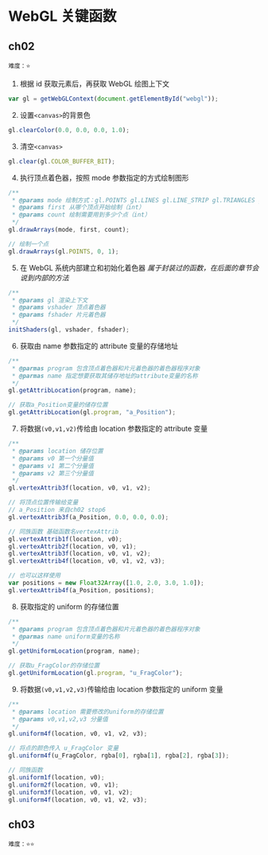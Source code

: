 # WebGL 关键函数

## ch02

`难度：⭐`

1. 根据 id 获取元素后，再获取 WebGL 绘图上下文

```javascript
var gl = getWebGLContext(document.getElementById("webgl"));
```

2. 设置`<canvas>`的背景色

```javascript
gl.clearColor(0.0, 0.0, 0.0, 1.0);
```

3. 清空`<canvas>`

```js
gl.clear(gl.COLOR_BUFFER_BIT);
```

4. 执行顶点着色器，按照 mode 参数指定的方式绘制图形

```js
/**
 * @params mode 绘制方式：gl.POINTS gl.LINES gl.LINE_STRIP gl.TRIANGLES gl.TRIANGLE_STRIP gl.TRIANGLE_FAN
 * @params first 从哪个顶点开始绘制（int）
 * @params count 绘制需要用到多少个点（int）
 */
gl.drawArrays(mode, first, count);
```

```js
// 绘制一个点
gl.drawArrays(gl.POINTS, 0, 1);
```

5. 在 WebGL 系统内部建立和初始化着色器
   _属于封装过的函数，在后面的章节会说到内部的方法_

```js
/**
 * @params gl 渲染上下文
 * @params vshader 顶点着色器
 * @params fshader 片元着色器
 */
initShaders(gl, vshader, fshader);
```

6. 获取由 name 参数指定的 attribute 变量的存储地址

```js
/**
 * @parmas program 包含顶点着色器和片元着色器的着色器程序对象
 * @parmas name 指定想要获取其储存地址的attribute变量的名称
 */
gl.getAttribLocation(program, name);
```

```js
// 获取a_Position变量的储存位置
gl.getAttribLocation(gl.program, "a_Position");
```

7. 将数据`(v0,v1,v2)`传给由 location 参数指定的 attribute 变量

```js
/**
 * @params location 储存位置
 * @params v0 第一个分量值
 * @params v1 第二个分量值
 * @params v2 第三个分量值
 */
gl.vertexAttrib3f(location, v0, v1, v2);
```

```js
// 将顶点位置传输给变量
// a_Position 来自ch02 stop6
gl.vertexAttrib3f(a_Position, 0.0, 0.0, 0.0);
```

```js
// 同族函数 基础函数名vertexAttrib
gl.vertexAttrib1f(location, v0);
gl.vertexAttrib2f(location, v0, v1);
gl.vertexAttrib3f(location, v0, v1, v2);
gl.vertexAttrib4f(location, v0, v1, v2, v3);
```

```js
// 也可以这样使用
var positions = new Float32Array([1.0, 2.0, 3.0, 1.0]);
gl.vertexAttrib4f(a_Position, positions);
```

8. 获取指定的 uniform 的存储位置

```js
/**
 * @params program 包含顶点着色器和片元着色器的着色器程序对象
 * @parmas name uniform变量的名称
 */
gl.getUniformLocation(program, name);
```

```js
// 获取u_FragColor的存储位置
gl.getUniformLocation(gl.program, "u_FragColor");
```

9. 将数据`(v0,v1,v2,v3)`传输给由 location 参数指定的 uniform 变量

```js
/**
 * @params location 需要修改的uniform的存储位置
 * @params v0,v1,v2,v3 分量值
 */
gl.uniform4f(location, v0, v1, v2, v3);
```

```js
// 将点的颜色传入 u_FragColor 变量
gl.uniform4f(u_FragColor, rgba[0], rgba[1], rgba[2], rgba[3]);
```

```js
// 同族函数
gl.uniform1f(location, v0);
gl.uniform2f(location, v0, v1);
gl.uniform3f(location, v0, v1, v2);
gl.uniform4f(location, v0, v1, v2, v3);
```

## ch03

`难度：⭐⭐`


